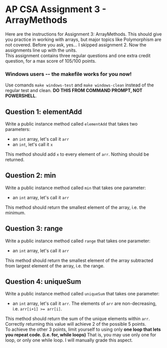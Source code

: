 # AP CSA Assignment 3 - ArrayMethods  

Here are the instructions for Assignment 3: ArrayMethods. This should give you practice in working with arrays, but major topics like Polymorphism are not covered. Before you ask, yes... I skipped assignment 2. Now the assignments line up with the units.  
This assignment contains three regular questions and one extra credit question, for a max score of 105/100 points.

### Windows users -- the makefile works for you now!

Use comands `make windows-test` and `make windows-clean` instead of the regular test and clean. **DO THIS FROM COMMAND PROMPT, NOT POWERSHELL**.

## Question 1: elementAdd

Write a public instance method called `elementAdd` that takes two parameters:  
- an `int` array, let's call it `arr`  
- an `int`, let's call it `x`  

This method should add `x` to every element of `arr`. Nothing should be returned.

## Question 2: min

Write a public instance method called `min` that takes one parameter:
- an `int` array, let's call it `arr`

This method should return the smallest element of the array, i.e. the minimum.

## Question 3: range

Write a public instance method called `range` that takes one parameter:
- an `int` array, let's call it `arr`

This method should return the smallest element of the array subtracted from largest element of the array, i.e. the range.

## Question 4: uniqueSum

Write a public instance method called `uniqueSum` that takes one parameter:
- an `int` array, let's call it `arr`. The elements of `arr` are non-decreasing, i.e. `arr[i+1] >= arr[i]`.

This method should return the sum of the unique elements within `arr`. Correctly returning this value will achieve 2 of the possible 5 points.  
To achieve the other 3 points, limit yourself to using only **one loop that lets you repeat code. (i.e. for, while loops)** That is, you may use only one for loop, or only one while loop. I will manually grade this aspect.



